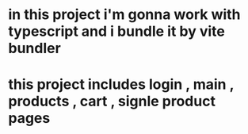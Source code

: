 # in this project i'm gonna work with typescript and i bundle it by vite bundler
# this project includes login , main , products , cart , signle product pages